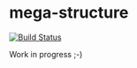 # mega-structure

[![Build Status](https://travis-ci.org/ssrb/mega-structure.png)](https://travis-ci.org/ssrb/mega-structure)

Work in progress ;-)